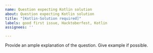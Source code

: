 ```yaml
---
name: Question expecting Kotlin solution
about: Question expecting Kotlin solution
title: "[Kotlin-Solution required]"
labels: good first issue, Hacktoberfest, Kotlin
assignees: ''

---
```


Provide an ample explanation of the question.
Give example if possible.
